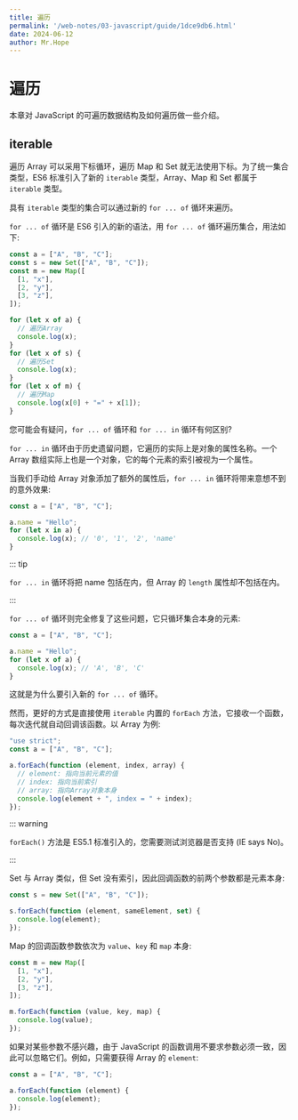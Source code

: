 ```yaml
---
title: 遍历
permalink: '/web-notes/03-javascript/guide/1dce9db6.html'
date: 2024-06-12
author: Mr.Hope
---
```


# 遍历

本章对 JavaScript 的可遍历数据结构及如何遍历做一些介绍。

## iterable

遍历 Array 可以采用下标循环，遍历 Map 和 Set 就无法使用下标。为了统一集合类型，ES6 标准引入了新的 `iterable` 类型，Array、Map 和 Set 都属于 `iterable` 类型。

具有 `iterable` 类型的集合可以通过新的 `for ... of` 循环来遍历。

`for ... of` 循环是 ES6 引入的新的语法，用 `for ... of` 循环遍历集合，用法如下:

```js
const a = ["A", "B", "C"];
const s = new Set(["A", "B", "C"]);
const m = new Map([
  [1, "x"],
  [2, "y"],
  [3, "z"],
]);

for (let x of a) {
  // 遍历Array
  console.log(x);
}
for (let x of s) {
  // 遍历Set
  console.log(x);
}
for (let x of m) {
  // 遍历Map
  console.log(x[0] + "=" + x[1]);
}
```

您可能会有疑问，`for ... of` 循环和 `for ... in` 循环有何区别?

`for ... in` 循环由于历史遗留问题，它遍历的实际上是对象的属性名称。一个 Array 数组实际上也是一个对象，它的每个元素的索引被视为一个属性。

当我们手动给 Array 对象添加了额外的属性后，`for ... in` 循环将带来意想不到的意外效果:

```js
const a = ["A", "B", "C"];

a.name = "Hello";
for (let x in a) {
  console.log(x); // '0', '1', '2', 'name'
}
```

::: tip

`for ... in` 循环将把 name 包括在内，但 Array 的 `length` 属性却不包括在内。

:::

`for ... of` 循环则完全修复了这些问题，它只循环集合本身的元素:

```js
const a = ["A", "B", "C"];

a.name = "Hello";
for (let x of a) {
  console.log(x); // 'A', 'B', 'C'
}
```

这就是为什么要引入新的 `for ... of` 循环。

然而，更好的方式是直接使用 `iterable` 内置的 `forEach` 方法，它接收一个函数，每次迭代就自动回调该函数。以 Array 为例:

```js
"use strict";
const a = ["A", "B", "C"];

a.forEach(function (element, index, array) {
  // element: 指向当前元素的值
  // index: 指向当前索引
  // array: 指向Array对象本身
  console.log(element + ", index = " + index);
});
```

::: warning

`forEach()` 方法是 ES5.1 标准引入的，您需要测试浏览器是否支持 (IE says No)。

:::

Set 与 Array 类似，但 Set 没有索引，因此回调函数的前两个参数都是元素本身:

```js
const s = new Set(["A", "B", "C"]);

s.forEach(function (element, sameElement, set) {
  console.log(element);
});
```

Map 的回调函数参数依次为 `value`、`key` 和 `map` 本身:

```js
const m = new Map([
  [1, "x"],
  [2, "y"],
  [3, "z"],
]);

m.forEach(function (value, key, map) {
  console.log(value);
});
```

如果对某些参数不感兴趣，由于 JavaScript 的函数调用不要求参数必须一致，因此可以忽略它们。例如，只需要获得 Array 的 `element`:

```js
const a = ["A", "B", "C"];

a.forEach(function (element) {
  console.log(element);
});
```

